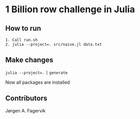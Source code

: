 # 1 Billion row challenge in Julia

## How to run

    1. Call run.sh
    2. julia --project=. src/naive.jl data.txt

## Make changes

`julia --project=.`
`]`
`generate`

Now all packages are installed

## Contributors

Jørgen A. Fagervik
